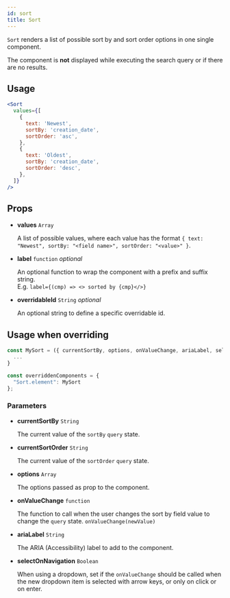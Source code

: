 ```yaml
---
id: sort
title: Sort
---
```


`Sort` renders a list of possible sort by and sort order options in one single component.

The component is **not** displayed while executing the search query or if there are no results.

## Usage

```jsx
<Sort
  values={[
    {
      text: 'Newest',
      sortBy: 'creation_date',
      sortOrder: 'asc',
    },
    {
      text: 'Oldest',
      sortBy: 'creation_date',
      sortOrder: 'desc',
    },
  ]}
/>
```

## Props

* **values** `Array`

  A list of possible values, where each value has the format `{ text: "Newest", sortBy: "<field name>", sortOrder: "<value>" }`.

- **label** `function` _optional_

  An optional function to wrap the component with a prefix and suffix string. <br />
  E.g. `label={(cmp) => <> sorted by {cmp}</>}`

* **overridableId** `String` *optional*

  An optional string to define a specific overridable id.

## Usage when overriding

```jsx
const MySort = ({ currentSortBy, options, onValueChange, ariaLabel, selectOnNavigation }) => {
  ...
}

const overriddenComponents = {
  "Sort.element": MySort
};
```

### Parameters

* **currentSortBy** `String`

  The current value of the `sortBy` `query` state.

* **currentSortOrder** `String`

  The current value of the `sortOrder` `query` state.

* **options** `Array`

  The options passed as prop to the component.

* **onValueChange** `function`

  The function to call when the user changes the sort by field value to change the `query` state. `onValueChange(newValue)`

* **ariaLabel** `String`

  The ARIA (Accessibility) label to add to the component.

* **selectOnNavigation** `Boolean`

  When using a dropdown, set if the `onValueChange` should be called when the new dropdown item is selected with arrow keys, or only on click or on enter.
